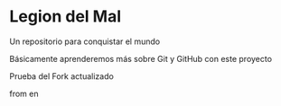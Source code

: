 # Legion del Mal
Un repositorio para conquistar el mundo

Básicamente aprenderemos más sobre Git y GitHub con este proyecto

Prueba del Fork actualizado

from en